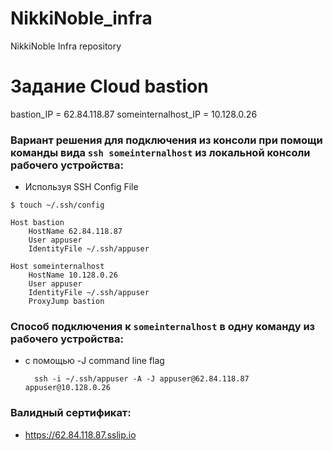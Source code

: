 # NikkiNoble_infra
NikkiNoble Infra repository

# Задание Cloud bastion

bastion_IP = 62.84.118.87
someinternalhost_IP = 10.128.0.26

### Вариант решения для подключения из консоли при помощи команды вида `ssh someinternalhost` из локальной консоли рабочего устройства:

* Используя SSH Config File

`$ touch ~/.ssh/config`

    Host bastion
        HostName 62.84.118.87
        User appuser
        IdentityFile ~/.ssh/appuser

    Host someinternalhost
        HostName 10.128.0.26
        User appuser
        IdentityFile ~/.ssh/appuser
        ProxyJump bastion

### Cпособ подключения к `someinternalhost` в одну команду из рабочего устройства:

* с помощью -J command line flag

        ssh -i ~/.ssh/appuser -A -J appuser@62.84.118.87 appuser@10.128.0.26

### Валидный сертификат:
* https://62.84.118.87.sslip.io
